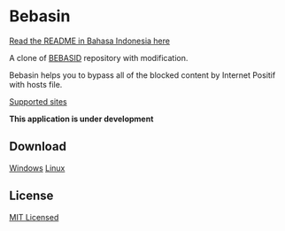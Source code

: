 # Bebasin

[Read the README in Bahasa Indonesia here](README.md)

A clone of [BEBASID](https://github.com/gvoze32/bebasid) repository with modification.

Bebasin helps you to bypass all of the blocked content by Internet Positif with hosts file.

[Supported sites](SITES.md)

**This application is under development**

## Download

[Windows]()
[Linux]()

## License

[MIT Licensed](LICENSE)